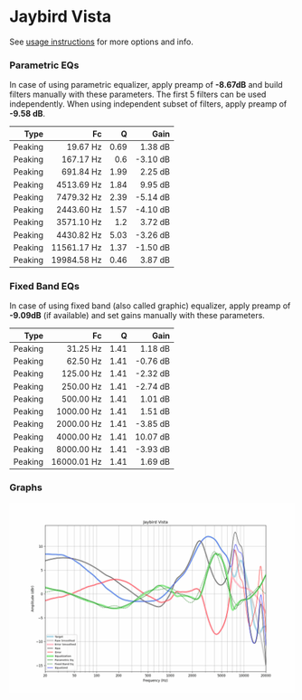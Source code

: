 # Jaybird Vista
See [usage instructions](https://github.com/jaakkopasanen/AutoEq#usage) for more options and info.

### Parametric EQs
In case of using parametric equalizer, apply preamp of **-8.67dB** and build filters manually
with these parameters. The first 5 filters can be used independently.
When using independent subset of filters, apply preamp of **-9.58 dB**.

| Type    | Fc          |    Q | Gain     |
|--------:|------------:|-----:|---------:|
| Peaking | 19.67 Hz    | 0.69 | 1.38 dB  |
| Peaking | 167.17 Hz   | 0.6  | -3.10 dB |
| Peaking | 691.84 Hz   | 1.99 | 2.25 dB  |
| Peaking | 4513.69 Hz  | 1.84 | 9.95 dB  |
| Peaking | 7479.32 Hz  | 2.39 | -5.14 dB |
| Peaking | 2443.60 Hz  | 1.57 | -4.10 dB |
| Peaking | 3571.10 Hz  | 1.2  | 3.72 dB  |
| Peaking | 4430.82 Hz  | 5.03 | -3.26 dB |
| Peaking | 11561.17 Hz | 1.37 | -1.50 dB |
| Peaking | 19984.58 Hz | 0.46 | 3.87 dB  |

### Fixed Band EQs
In case of using fixed band (also called graphic) equalizer, apply preamp of **-9.09dB**
(if available) and set gains manually with these parameters.

| Type    | Fc          |    Q | Gain     |
|--------:|------------:|-----:|---------:|
| Peaking | 31.25 Hz    | 1.41 | 1.18 dB  |
| Peaking | 62.50 Hz    | 1.41 | -0.76 dB |
| Peaking | 125.00 Hz   | 1.41 | -2.32 dB |
| Peaking | 250.00 Hz   | 1.41 | -2.74 dB |
| Peaking | 500.00 Hz   | 1.41 | 1.01 dB  |
| Peaking | 1000.00 Hz  | 1.41 | 1.51 dB  |
| Peaking | 2000.00 Hz  | 1.41 | -3.85 dB |
| Peaking | 4000.00 Hz  | 1.41 | 10.07 dB |
| Peaking | 8000.00 Hz  | 1.41 | -3.93 dB |
| Peaking | 16000.01 Hz | 1.41 | 1.69 dB  |

### Graphs
![](./Jaybird%20Vista.png)